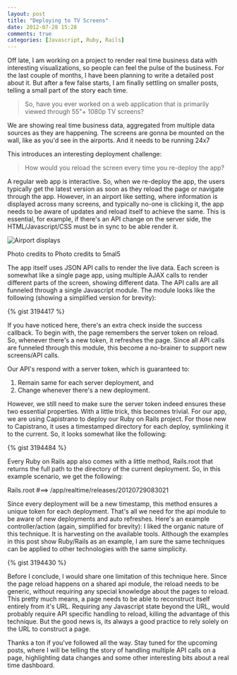 ```yaml
---
layout: post
title: "Deploying to TV Screens"
date: 2012-07-28 15:28
comments: true
categories: [Javascript, Ruby, Rails]
---
```


Off late, I am working on a project to render real time business data with interesting visualizations, so people can feel the pulse of the business. For the last couple of months, I have been planning to write a detailed post about it. But after a few false starts, I am finally settling on smaller posts, telling a small part of the story each time.

>So, have you ever worked on a web application that is primarily viewed through 55"+ 1080p TV screens?

We are showing real time business data, aggregated from multiple data sources as they are happening. The screens are gonna be mounted on the wall, like as you'd see in the airports. And it needs to be running 24x7

This introduces an interesting deployment challenge:

>How would you reload the screen every time you re-deploy the app?

A regular web app is interactive. So, when we re-deploy the app, the users typically get the latest version as soon as they reload the page or navigate through the app. However, in an airport like setting, where information is displayed across many screens, and typically no-one is clicking it, the app needs to be aware of updates and reload itself to achieve the same. This is essential, for example, if there's an API change on the server side, the HTML/Javascript/CSS must be in sync to be able render it.

![Airport displays](http://farm1.staticflickr.com/65/212623519_eae543d64c.jpg)

Photo credits to Photo credits to  5mal5

The app itself uses JSON API calls to render the live data. Each screen is somewhat like a single page app, using multiple AJAX calls to render different parts of the screen, showing different data. The API calls are all funneled through a single Javascript module. The module looks like the following (showing a simplified version for brevity):

{% gist 3194417 %}

If you have noticed here, there's an extra check inside the success callback. To begin with, the page remembers the server token on reload. So, whenever there's a new token, it refreshes the page. Since all API calls are funneled through this module, this become a no-brainer to support new screens/API calls.

Our API's respond with a server token, which is guaranteed to:

1. Remain same for each server deployment, and
2. Change whenever there's a new deployment.

However, we still need to make sure the server token indeed ensures these two essential properties. With a little trick, this becomes trivial. For our app, we are using Capistrano to deploy our Ruby on Rails project. For those new to Capistrano, it uses a timestamped directory for each deploy, symlinking it to the current. So, it looks somewhat like the following: 

{% gist 3194484 %}

Every Ruby on Rails app also comes with a little method, Rails.root that returns the full path to the directory of the current deployment. So, in this example scenario, we get the following:

Rails.root #==&gt; /app/realtime/releases/20120729083021

Since every deployment will be a new timestamp, this method ensures a unique token for each deployment. That's all we need for the api module to be aware of new deployments and auto refreshes. Here's an example controller/action (again, simplified for brevity): I liked the organic nature of this technique. It is harvesting on the available tools. Although the examples in this post show Ruby/Rails as an example, I am sure the same techniques can be applied to other technologies with the same simplicity.

{% gist 3194430 %}

Before I conclude, I would share one limitation of this technique here. Since the page reload happens on a shared api module, the reload needs to be generic, without requiring any special knowledge about the pages to reload. This pretty much means, a page needs to be able to reconstruct itself entirely from it's URL. Requiring any Javascript state beyond the URL, would probably require API specific handling to reload, killing the advantage of this technique. But the good news is, its always a good practice to rely solely on the URL to construct a page.

Thanks a ton if you've followed all the way. Stay tuned for the upcoming posts, where I will be telling the story of handling multiple API calls on a page, highlighting data changes and some other interesting bits about a real time dashboard.